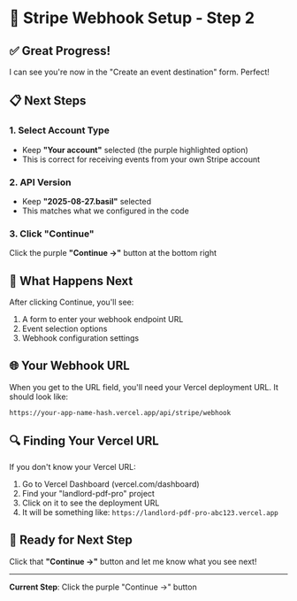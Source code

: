 # 🎯 Stripe Webhook Setup - Step 2

## ✅ Great Progress!
I can see you're now in the "Create an event destination" form. Perfect!

## 📋 Next Steps

### 1. Select Account Type
- Keep **"Your account"** selected (the purple highlighted option)
- This is correct for receiving events from your own Stripe account

### 2. API Version
- Keep **"2025-08-27.basil"** selected
- This matches what we configured in the code

### 3. Click "Continue"
Click the purple **"Continue →"** button at the bottom right

## 🔄 What Happens Next
After clicking Continue, you'll see:
1. A form to enter your webhook endpoint URL
2. Event selection options
3. Webhook configuration settings

## 🌐 Your Webhook URL
When you get to the URL field, you'll need your Vercel deployment URL. It should look like:
```
https://your-app-name-hash.vercel.app/api/stripe/webhook
```

## 🔍 Finding Your Vercel URL
If you don't know your Vercel URL:
1. Go to Vercel Dashboard (vercel.com/dashboard)
2. Find your "landlord-pdf-pro" project
3. Click on it to see the deployment URL
4. It will be something like: `https://landlord-pdf-pro-abc123.vercel.app`

## 🚀 Ready for Next Step
Click that **"Continue →"** button and let me know what you see next!

---

**Current Step**: Click the purple "Continue →" button
